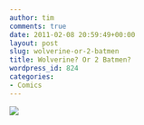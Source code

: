 ```yaml
---
author: tim
comments: true
date: 2011-02-08 20:59:49+00:00
layout: post
slug: wolverine-or-2-batmen
title: Wolverine? Or 2 Batmen?
wordpress_id: 824
categories:
- Comics
---
```


![](http://www.igeektrooper.com/wp-content/uploads/2011/02/wolverinebatmen.jpg)
